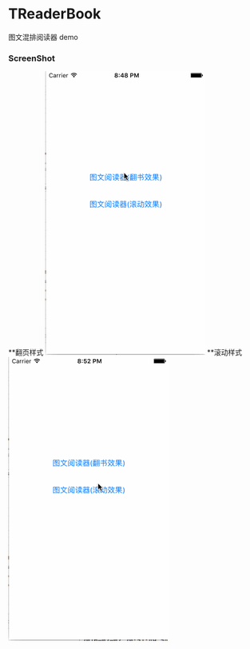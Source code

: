 # TReaderBook
图文混排阅读器 demo

### ScreenShot
**翻页样式
![image](https://github.com/12207480/TReaderBook/blob/master/screenshot/TReaderBook.gif)
**滚动样式
![image](https://github.com/12207480/TReaderBook/blob/master/screenshot/TReaderBook1.gif)
